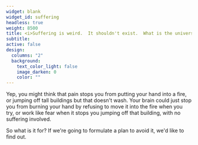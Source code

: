 ```yaml
---
widget: blank
widget_id: suffering
headless: true
weight: 8500
title: <i>Suffering is weird.  It shouldn't exist.  What is the universe trying to tell us?</i>
subtitle:
active: false
design:
  columns: "2"
  background:
    text_color_light: false
    image_darken: 0
    color: ""
---
```


<div class="fa-3x"><i class="fa-solid fa-head-side-virus fa-beat" style="--fa-beat-scale: 1.35;"></i></div>

Yep, you might think that pain stops you from putting your hand into a fire, or jumping off tall buildings but that doesn't wash.  Your brain could just stop you from burning your hand by refusing to move it into the fire when you try, or work like fear when it stops you jumping off that building, with no suffering involved.

So what is it for?  If we're going to formulate a plan to avoid it, we'd like to find out.
